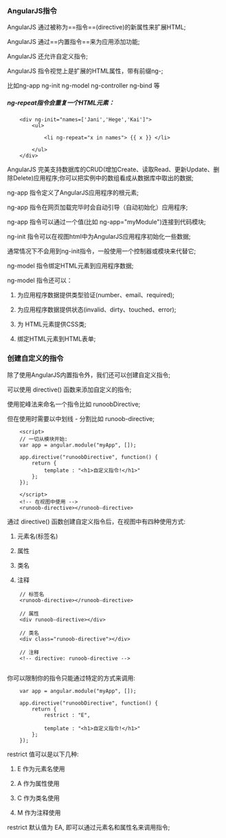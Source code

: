 
### AngularJS指令

AngularJS 通过被称为==指令==(directive)的新属性来扩展HTML;

AngularJS 通过==内置指令==来为应用添加功能;

AngularJS 还允许自定义指令;

AngularJS 指令视觉上是扩展的HTML属性，带有前缀ng-;

比如ng-app ng-init ng-model ng-controller ng-bind 等

##### ng-repeat指令会重复一个HTML元素：

```
    <div ng-init="names=['Jani','Hege','Kai']">
        <ul>
        
            <li ng-repeat="x in names"> {{ x }} </li>
            
        </ul>
    </div>

```
AngularJS 完美支持数据库的CRUD(增加Create、读取Read、更新Update、删除Delete)应用程序;你可以把实例中的数组看成从数据库中取出的数据;

ng-app 指令定义了AngularJS应用程序的根元素;

ng-app 指令在网页加载完毕时会自动引导（自动初始化）应用程序;

ng-app 指令可以通过一个值(比如 ng-app="myModule")连接到代码模块;

ng-init 指令可以在视图html中为AngularJS应用程序初始化一些数据;

通常情况下不会用到ng-init指令，一般使用一个控制器或模块来代替它;

ng-model 指令绑定HTML元素到应用程序数据;

ng-model 指令还可以：

1. 为应用程序数据提供类型验证(number、email、required);

2. 为应用程序数据提供状态(invalid、dirty、touched、error);

3. 为 HTML元素提供CSS类;

4. 绑定HTML元素到HTML表单;


### 创建自定义的指令

除了使用AngularJS内置指令外，我们还可以创建自定义指令;

可以使用 directive() 函数来添加自定义的指令;

使用驼峰法来命名一个指令比如 runoobDirective;

但在使用时需要以中划线 - 分割比如 runoob-directive;

```
    <script>
    // 一切从模块开始:
    var app = angular.module("myApp", []);
    
    app.directive("runoobDirective", function() {
        return {
            template : "<h1>自定义指令!</h1>"
        };
    });
    
    </script>
    <!-- 在视图中使用 -->
    <runoob-directive></runoob-directive>

```

通过 directive() 函数创建自定义指令后，在视图中有四种使用方式: 

1. 元素名(标签名)

2. 属性

3. 类名

4. 注释

```
    // 标签名
    <runoob-directive></runoob-directive>
    
    // 属性
    <div runoob-directive></div>
    
    // 类名
    <div class="runoob-directive"></div>
    
    // 注释
    <!-- directive: runoob-directive -->
    
```
你可以限制你的指令只能通过特定的方式来调用:

```
    var app = angular.module("myApp", []);
    
    app.directive("runoobDirective", function() {
        return {
            restrict : "E",
            
            template : "<h1>自定义指令!</h1>"
        };
    });

```
restrict 值可以是以下几种:

1. E 作为元素名使用

2. A 作为属性使用

3. C 作为类名使用

4. M 作为注释使用

restrict 默认值为 EA, 即可以通过元素名和属性名来调用指令;




























